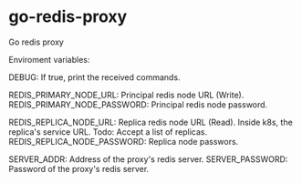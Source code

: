 # go-redis-proxy
Go redis proxy


Enviroment variables:

DEBUG: If true, print the received commands.

REDIS_PRIMARY_NODE_URL: Principal redis node URL (Write).
REDIS_PRIMARY_NODE_PASSWORD: Principal redis node password.

REDIS_REPLICA_NODE_URL: Replica redis node URL (Read). Inside k8s, the replica's service URL. Todo: Accept a list of replicas. 
REDIS_REPLICA_NODE_PASSWORD: Replica node passwors.

SERVER_ADDR: Address of the proxy's redis server.
SERVER_PASSWORD: Password of the proxy's redis server.